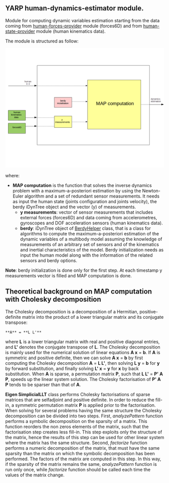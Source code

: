 ## YARP human-dynamics-estimator module.

Module for computing dynamic variables estimation starting from the data coming from 
[human-forces-provider](https://github.com/robotology-playground/human-dynamics-estimation/tree/master/human-forces-provider) module (forces6D) and 
from [human-state-provider](https://github.com/robotology-playground/human-dynamics-estimation/tree/master/human-state-provider) module (human kinematics data).

The module is structured as follow:

<img src="/misc/human-dynamics-estimator.png">

where:
- **MAP computation** is the function that solves the inverse dynamics problem with a maximum-a-posteriori estimation by using the Newton-Euler algorithm and 
a set of redundant sensor measurements. It needs as input the human state (joints configuration and joints velocity), the berdy iDynTree object 
and the vector (y) of measurements.
  - **y measurements**: vector of sensor measurements that includes external forces (forces6D) and data coming from accelerometres, 
  gyroscopes and DOF acceleration sensors (human kinematics data).
  - **berdy**: iDynTree object of [BerdyHelper](http://wiki.icub.org/codyco/dox/html/idyntree/html/classiDynTree_1_1BerdyHelper.html) class, that is a class for algorithms to compute the maximum-a-posteriori estimation of the dynamic variables 
  of a multibody model assuming the knowledge of measurements of an arbitrary set of sensors and of the kinematics and inertial characteristics of the model. 
  Berdy initialization needs as input the human model along with the information of the related sensors and berdy options.
  
**Note**: berdy initialization is done only for the first step. At each timestamp y measurements vector is filled and MAP computation is done.

## Theoretical background on MAP computation with Cholesky decomposition

The Cholesky decomposition is a decomposition of a Hermitian, positive-definite matrix into the product of a lower triangular matrix and its conjugate transpose:

	**A** = **L L'**

where **L** is a lower triangular matrix with real and positive diagonal entries, and **L'** denotes the conjugate transpose of **L**.
The Cholesky decomposition is mainly used for the numerical solution of linear equations **A x** = **b**. If **A** is symmetric and positive definite, then we can solve **A x** = **b**  by first computing the Cholesky decomposition **A** = **L L'**, then solving **L y** = **b** for **y** by forward substitution, and finally solving **L' x** = **y** for **x** by back substitution.
When **A** is sparse, a permutation matrix **P**, such that **L L'** = **P' A P**, speeds up the linear system solution. The Cholesky factorisation of **P' A P** tends to be sparser than that of **A**. 

**Eigen SimplicialLLT** class performs Cholesky factorisations of sparse matrices that are selfadjoint and positive definite. In order to reduce the fill-in, a symmetric permutation matrix **P** is applied prior to the factorisation.
When solving for several problems having the same structure the Cholesky decomposition can be divided into two steps.
First, _analyzePattern_ function performs a symbolic decomposition on the sparsity of a matrix. This function reorders the non zeros elements of the matrix, such that the factorisation step creates less fill-in. This step exploits only the structure of the matrix, hence the results of this step can be used for other linear system where the matrix has the same structure.
Second, _factorize_ function performs a numeric decomposition of the matrix, that must have the same sparsity than the matrix on which the symbolic decomposition has been performed. The factors of the matrix are computed in this step. In this way, if the sparsity of the matrix remains the same, _analyzePattern_ function is run only once, while _factorize_ function should be called each time the values of the matrix change.


